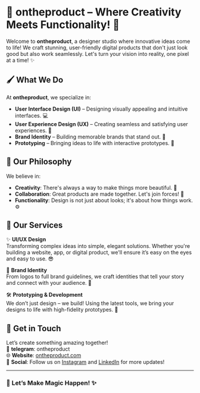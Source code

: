 # 🎨 **ontheproduct** – Where Creativity Meets Functionality! 🚀

Welcome to **ontheproduct**, a designer studio where innovative ideas come to life! We craft stunning, user-friendly digital products that don't just look good but also work seamlessly. Let's turn your vision into reality, one pixel at a time! ✨


## 🖌️ **What We Do**

At **ontheproduct**, we specialize in:

- **User Interface Design (UI)** – Designing visually appealing and intuitive interfaces. 💻
- **User Experience Design (UX)** – Creating seamless and satisfying user experiences. 🧠
- **Brand Identity** – Building memorable brands that stand out. 🎯
- **Prototyping** – Bringing ideas to life with interactive prototypes. 🚀


## 🤝 **Our Philosophy**

We believe in:

- **Creativity**: There's always a way to make things more beautiful. 🎨
- **Collaboration**: Great products are made together. Let's join forces! 🤝
- **Functionality**: Design is not just about looks; it's about how things work. ⚙️


## 💼 **Our Services**

✨ **UI/UX Design**  
Transforming complex ideas into simple, elegant solutions. Whether you're building a website, app, or digital product, we'll ensure it’s easy on the eyes and easy to use. 😎

🎯 **Brand Identity**  
From logos to full brand guidelines, we craft identities that tell your story and connect with your audience. 🌟

🛠️ **Prototyping & Development**  
We don’t just design – we build! Using the latest tools, we bring your designs to life with high-fidelity prototypes. 🎯


## 💬 **Get in Touch**

Let’s create something amazing together!  
📧 **telegram**: ontheproduct  
🌐 **Website**: [ontheproduct.com](https://ontheproduct.com)  
📱 **Social**: Follow us on [Instagram](https://instagram.com/ontheproduct) and [LinkedIn](https://linkedin.com/company/ontheproduct) for more updates!

---

### 🎉 **Let’s Make Magic Happen!** ✨
